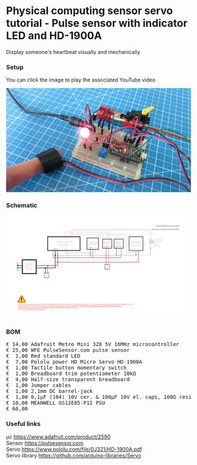 # Physical computing sensor servo tutorial - Pulse sensor with indicator LED and HD-1900A

Display someone's heartbeat visually and mechanically

### Setup

You can click the image to play the associated YouTube video

[![Alt text](Assets/6b%20result.jpg)](https://youtu.be/d-jUeutpcNI/)

### Schematic

![](Assets/6b%20schematic.png)

### BOM

<pre>
€ 14,00 Adafruit Metro Mini 328 5V 16MHz microcontroller
€ 25,00 WFE PulseSensor.com pulse sensor
€  1,00 Red standard LED
€  7,00 Pololu power HD Micro Servo HD-1900A
€  1,00 Tactile button momentary switch
€  1,00 Breadboard trim potentiometer 10kΩ
€  4,00 Half-size transparent breadboard
€  1,00 Jumper cables
€  1,00 2,1mm DC barrel-jack
€  1,00 0,1µF (104) 10V cer. & 100µF 10V el. caps, 100Ω resistor
€ 10,00 MEANWELL GS12E05-P1I PSU
€ 66,00
</pre>  

### Useful links  

μc https://www.adafruit.com/product/2590  
Sensor https://pulsesensor.com  
Servo https://www.pololu.com/file/0J321/HD-1900A.pdf  
Servo library https://github.com/arduino-libraries/Servo  
